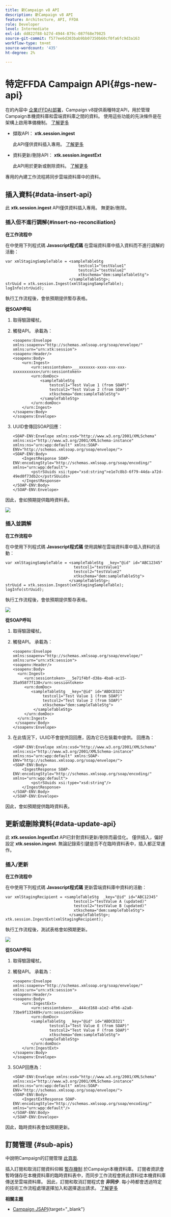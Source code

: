```yaml
---
title: 新Campaign v8 API
description: 新Campaign v8 API
feature: Architecture, API, FFDA
role: Developer
level: Intermediate
exl-id: dd822f88-b27d-4944-879c-087f68e79825
source-git-commit: f577ee6d303bab9bb07350b60cf0fa6fc9d3a163
workflow-type: tm+mt
source-wordcount: '435'
ht-degree: 2%

---
```


# 特定FFDA Campaign API{#gs-new-api}

在的內容中 [企業(FFDA)部署](enterprise-deployment.md)，Campaign v8提供兩種特定API，用於管理Campaign本機資料庫和雲端資料庫之間的資料。 使用這些功能的先決條件是在架構上啟用準備機制。 [了解更多](staging.md)

* 擷取API： **xtk.session.ingest**

  此API僅供資料插入專用。 [了解更多](#data-insert-api)

* 資料更新/刪除API： **xtk.session.ingestExt**

  此API用於更新或刪除資料。 [了解更多](#data-update-api)

專用的內建工作流程將同步雲端資料庫中的資料。

## 插入資料{#data-insert-api}

此 **xtk.session.ingest** API僅供資料插入專用。 無更新/刪除。

### 插入但不進行調解{#insert-no-reconciliation}

**在工作流程中**

在中使用下列程式碼 **Javascript程式碼** 在雲端資料庫中插入資料而不進行調解的活動：

```
var xmlStagingSampleTable = <sampleTableStg
                                testcol1="testValue1"
                                testcol2="testValue2"
                                xtkschema="dem:sampleTableStg">
                            </sampleTableStg>;
strUuid = xtk.session.Ingest(xmlStagingSampleTable);
logInfo(strUuid);
```

執行工作流程後，會依預期提供暫存表格。

**從SOAP呼叫**

1. 取得驗證權杖。
1. 觸發API。 承載為：

   ```
   <soapenv:Envelope xmlns:soapenv="http://schemas.xmlsoap.org/soap/envelope/" xmlns:urn="urn:xtk:session">
   <soapenv:Header/>
   <soapenv:Body>
       <urn:Ingest>
           <urn:sessiontoken>___xxxxxxx-xxxx-xxx-xxx-xxxxxxxxxxx</urn:sessiontoken>
           <urn:domDoc>
               <sampleTableStg
                   testcol1="Test Value 1 (from SOAP)"
                   testcol2="Test Value 2 (from SOAP)"
                   xtkschema="dem:sampleTableStg">
               </sampleTableStg>
           </urn:domDoc>
       </urn:Ingest>
   </soapenv:Body>
   </soapenv:Envelope>
   ```

1. UUID會傳回SOAP回應：

   ```
   <SOAP-ENV:Envelope xmlns:xsd="http://www.w3.org/2001/XMLSchema" xmlns:xsi="http://www.w3.org/2001/XMLSchema-instance" xmlns:ns="urn:wpp:default" xmlns:SOAP-ENV="http://schemas.xmlsoap.org/soap/envelope/">
   <SOAP-ENV:Body>
       <IngestResponse SOAP-ENV:encodingStyle="http://schemas.xmlsoap.org/soap/encoding/" xmlns="urn:wpp:default">
           <pstrSUuids xsi:type="xsd:string">e1e7c8b3-6f79-44da-a72d-49ed0f73db2c</pstrSUuids>
       </IngestResponse>
   </SOAP-ENV:Body>
   </SOAP-ENV:Envelope>
   ```

因此，會如預期提供臨時資料表。

![](assets/no-reconciliation.png)

### 插入並調解

**在工作流程中**

在中使用下列程式碼 **Javascript程式碼** 使用調解在雲端資料庫中插入資料的活動：

```
var xmlStagingSampleTable = <sampleTableStg  _key="@id" id="ABC12345"
                              testcol1="testValue1"
                              testcol2="testValue2"
                              xtkschema="dem:sampleTableStg">
                            </sampleTableStg>;         
strUuid = xtk.session.Ingest(xmlStagingSampleTable);
logInfo(strUuid);
```

執行工作流程後，會依預期提供暫存表格。

![](assets/with-reconciliation.png)


**從SOAP呼叫**

1. 取得驗證權杖。
1. 觸發API。 承載為：

   ```
   <soapenv:Envelope xmlns:soapenv="http://schemas.xmlsoap.org/soap/envelope/" xmlns:urn="urn:xtk:session">
   <soapenv:Header/>
   <soapenv:Body>
     <urn:Ingest>
        <urn:sessiontoken>___5e71f4bf-d38a-4ba8-ac15-35a958f7f138</urn:sessiontoken>
        <urn:domDoc>
           <sampleTableStg  _key="@id" id="ABDCD321"
                testcol1="Test Value 1 (from SOAP)"
                testcol2="Test Value 2 (from SOAP)"
                xtkschema="dem:sampleTableStg">
            </sampleTableStg>
        </urn:domDoc>
     </urn:Ingest>
    </soapenv:Body>
   </soapenv:Envelope>
   ```

1. 在此情況下，UUID不會提供回回應，因為它已在裝載中提供。 回應為：

   ```
   <SOAP-ENV:Envelope xmlns:xsd="http://www.w3.org/2001/XMLSchema" xmlns:xsi="http://www.w3.org/2001/XMLSchema-instance" xmlns:ns="urn:wpp:default" xmlns:SOAP-ENV="http://schemas.xmlsoap.org/soap/envelope/">
   <SOAP-ENV:Body>
       <IngestResponse SOAP-ENV:encodingStyle="http://schemas.xmlsoap.org/soap/encoding/" xmlns="urn:wpp:default">
           <pstrSUuids xsi:type="xsd:string"/>
       </IngestResponse>
   </SOAP-ENV:Body>
   </SOAP-ENV:Envelope>
   ```

因此，會如預期提供臨時資料表。

## 更新或刪除資料{#data-update-api}

此 **xtk.session.IngestExt** API已針對資料更新/刪除而最佳化。 僅供插入，偏好設定 **xtk.session.ingest**. 無論記錄索引鍵是否不在臨時資料表中，插入都正常運作。

### 插入/更新

**在工作流程中**

在中使用下列程式碼 **Javascript程式碼** 更新雲端資料庫中資料的活動：

```
var xmlStagingRecipient = <sampleTableStg  _key="@id" id="ABC12345"
                              testcol1="testValue A (updated)"
                              testcol2="testValue B (updated)"
                              xtkschema="dem:sampleTableStg">
                            </sampleTableStg>;
xtk.session.IngestExt(xmlStagingRecipient);
```

執行工作流程後，測試表格會如預期更新。

![](assets/updated-data.png)

**從SOAP呼叫**

1. 取得驗證權杖。
1. 觸發API。 承載為：

   ```
   <soapenv:Envelope xmlns:soapenv="http://schemas.xmlsoap.org/soap/envelope/" xmlns:urn="urn:xtk:session">
   <soapenv:Header/>
   <soapenv:Body>
       <urn:IngestExt>
           <urn:sessiontoken>___444cd168-a1e2-4fb6-a2a8-73be9f133489</urn:sessiontoken>
           <urn:domDoc>
           <sampleTableStg  _key="@id" id="ABDCD321"
                   testcol1="Test Value E (from SOAP)"
                   testcol2="Test Value F (from SOAP)"
                   xtkschema="dem:sampleTableStg">
               </sampleTableStg>
           </urn:domDoc>
       </urn:IngestExt>
   </soapenv:Body>
   </soapenv:Envelope>
   ```

1. SOAP回應為：

   ```
   <SOAP-ENV:Envelope xmlns:xsd="http://www.w3.org/2001/XMLSchema" xmlns:xsi="http://www.w3.org/2001/XMLSchema-instance" xmlns:ns="urn:wpp:default" xmlns:SOAP-ENV="http://schemas.xmlsoap.org/soap/envelope/">
   <SOAP-ENV:Body>
       <IngestExtResponse SOAP-ENV:encodingStyle="http://schemas.xmlsoap.org/soap/encoding/" xmlns="urn:wpp:default"/>
   </SOAP-ENV:Body>
   </SOAP-ENV:Envelope>
   ```

因此，臨時資料表會如預期更新。

## 訂閱管理 {#sub-apis}

中說明Campaign的訂閱管理 [此頁面](../start/subscriptions.md).

插入訂閱和取消訂閱資料仰賴 [暫存機制](staging.md) 於Campaign本機資料庫。 訂閱者資訊會暫時儲存在本機資料庫的臨時資料表中，而同步工作流程會將此資料從本機資料庫傳送至雲端資料庫。 因此，訂閱和取消訂閱程式會 **非同步**. 每小時都會透過特定的技術工作流程處理選擇加入和選擇退出請求。 [了解更多](replication.md#tech-wf)


**相關主題**

* [Campaign JSAPI](https://experienceleague.adobe.com/developer/campaign-api/api/p-1.html){target="_blank"}
